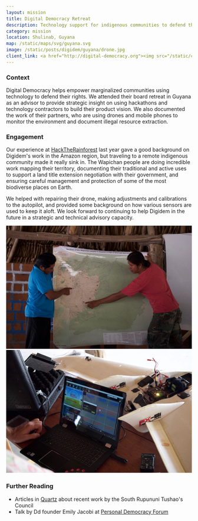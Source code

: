 ```yaml
---
layout: mission
title: Digital Democracy Retreat
description: Technology support for indigenous communities to defend their land
category: mission
location: Shulinab, Guyana
map: /static/maps/svg/guyana.svg
image: /static/posts/digidem/guyana/drone.jpg
client_link: <a href="http://digital-democracy.org"><img src="/static/clients/digidem.png" alt="DigitalDemocracy"></a>
---
```


### Context ###

Digital Democracy helps empower marginalized communities using technology to defend their rights. We attended their board retreat in Guyana as an advisor to provide strategic insight on using hackathons and technology contractors to build their product vision. We also documented the work of their partners, who are using drones and mobile phones to monitor the environment and document illegal resource extraction.

### Engagement ###

Our experience at [HackTheRainforest](/mission/hacktherainforest/) last year gave a good background on Digidem's work in the Amazon region, but traveling to a remote indigenous community made it really sink in. The Wapichan people are doing incredible work mapping their territory, documenting their traditional and active uses to support a land title extension negotiation with their government, and ensuring careful management and protection of some of the most biodiverse places on Earth.

We helped with repairing their drone, making adjustments and calibrations to the autopilot, and provided some background on how various sensors are used to keep it aloft. We look forward to continuing to help Digidem in the future in a strategic and technical advisory capacity.

<div class="full">
  <div class="inline thumb third left">
    <img src="/static/posts/digidem/guyana/wapichan-territory.jpg">
  </div>

  <div class="inline thumb third left">
    <img src="/static/posts/digidem/guyana/calibration.jpg">
  </div>
</div>

### Further Reading ###
- Articles in [Quartz](http://qz.com/662530/a-tiny-forest-tribe-built-a-diy-drone-from-youtube-to-fight-off-illegal-loggers/) about recent work by the  South Rupununi Tushao's Council
- Talk by Dd founder Emily Jacobi at [Personal Democracy Forum](https://www.youtube.com/watch?v=sf-2J0crYTQ) 